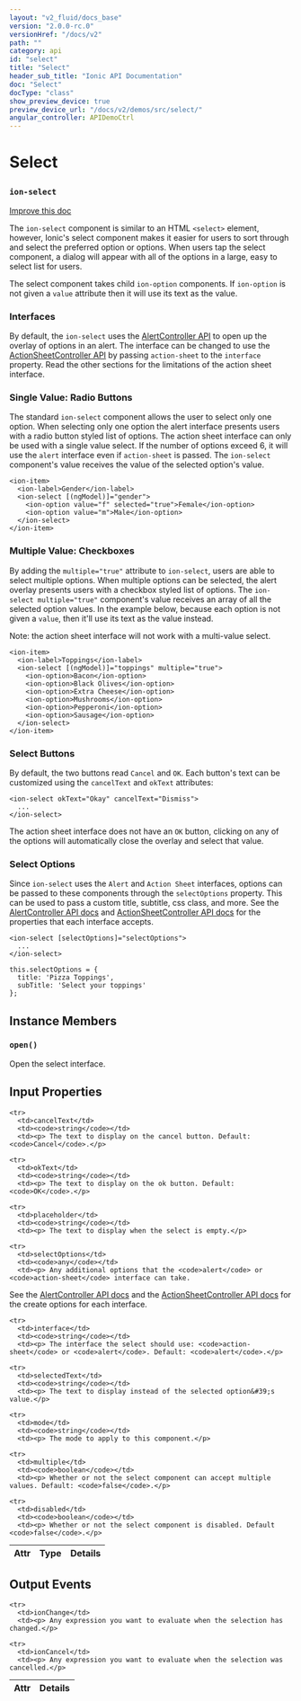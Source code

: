 ```yaml
---
layout: "v2_fluid/docs_base"
version: "2.0.0-rc.0"
versionHref: "/docs/v2"
path: ""
category: api
id: "select"
title: "Select"
header_sub_title: "Ionic API Documentation"
doc: "Select"
docType: "class"
show_preview_device: true
preview_device_url: "/docs/v2/demos/src/select/"
angular_controller: APIDemoCtrl 
---
```










<h1 class="api-title">
<a class="anchor" name="select" href="#select"></a>

Select
<h3><code>ion-select</code></h3>






</h1>

<a class="improve-v2-docs" href="http://github.com/driftyco/ionic/edit/master//src/components/select/select.ts#L18">
Improve this doc
</a>






<p>The <code>ion-select</code> component is similar to an HTML <code>&lt;select&gt;</code> element, however,
Ionic&#39;s select component makes it easier for users to sort through and select
the preferred option or options. When users tap the select component, a
dialog will appear with all of the options in a large, easy to select list
for users.</p>
<p>The select component takes child <code>ion-option</code> components. If <code>ion-option</code> is not
given a <code>value</code> attribute then it will use its text as the value.</p>
<h3 id="interfaces">Interfaces</h3>
<p>By default, the <code>ion-select</code> uses the <a href='../../alert/AlertController'>AlertController API</a>
to open up the overlay of options in an alert. The interface can be changed to use the
<a href='../../action-sheet/ActionSheetController'>ActionSheetController API</a> by passing
<code>action-sheet</code> to the <code>interface</code> property. Read the other sections for the limitations of the
action sheet interface.</p>
<h3 id="single-value-radio-buttons">Single Value: Radio Buttons</h3>
<p>The standard <code>ion-select</code> component allows the user to select only one
option. When selecting only one option the alert interface presents users with
a radio button styled list of options. The action sheet interface can only be
used with a single value select. If the number of options exceed 6, it will
use the <code>alert</code> interface even if <code>action-sheet</code> is passed. The <code>ion-select</code>
component&#39;s value receives the value of the selected option&#39;s value.</p>
<pre><code class="lang-html">&lt;ion-item&gt;
  &lt;ion-label&gt;Gender&lt;/ion-label&gt;
  &lt;ion-select [(ngModel)]=&quot;gender&quot;&gt;
    &lt;ion-option value=&quot;f&quot; selected=&quot;true&quot;&gt;Female&lt;/ion-option&gt;
    &lt;ion-option value=&quot;m&quot;&gt;Male&lt;/ion-option&gt;
  &lt;/ion-select&gt;
&lt;/ion-item&gt;
</code></pre>
<h3 id="multiple-value-checkboxes">Multiple Value: Checkboxes</h3>
<p>By adding the <code>multiple=&quot;true&quot;</code> attribute to <code>ion-select</code>, users are able
to select multiple options. When multiple options can be selected, the alert
overlay presents users with a checkbox styled list of options. The
<code>ion-select multiple=&quot;true&quot;</code> component&#39;s value receives an array of all the
selected option values. In the example below, because each option is not given
a <code>value</code>, then it&#39;ll use its text as the value instead.</p>
<p>Note: the action sheet interface will not work with a multi-value select.</p>
<pre><code class="lang-html">&lt;ion-item&gt;
  &lt;ion-label&gt;Toppings&lt;/ion-label&gt;
  &lt;ion-select [(ngModel)]=&quot;toppings&quot; multiple=&quot;true&quot;&gt;
    &lt;ion-option&gt;Bacon&lt;/ion-option&gt;
    &lt;ion-option&gt;Black Olives&lt;/ion-option&gt;
    &lt;ion-option&gt;Extra Cheese&lt;/ion-option&gt;
    &lt;ion-option&gt;Mushrooms&lt;/ion-option&gt;
    &lt;ion-option&gt;Pepperoni&lt;/ion-option&gt;
    &lt;ion-option&gt;Sausage&lt;/ion-option&gt;
  &lt;/ion-select&gt;
&lt;/ion-item&gt;
</code></pre>
<h3 id="select-buttons">Select Buttons</h3>
<p>By default, the two buttons read <code>Cancel</code> and <code>OK</code>. Each button&#39;s text
can be customized using the <code>cancelText</code> and <code>okText</code> attributes:</p>
<pre><code class="lang-html">&lt;ion-select okText=&quot;Okay&quot; cancelText=&quot;Dismiss&quot;&gt;
  ...
&lt;/ion-select&gt;
</code></pre>
<p>The action sheet interface does not have an <code>OK</code> button, clicking
on any of the options will automatically close the overlay and select
that value.</p>
<h3 id="select-options">Select Options</h3>
<p>Since <code>ion-select</code> uses the <code>Alert</code> and <code>Action Sheet</code> interfaces, options can be
passed to these components through the <code>selectOptions</code> property. This can be used
to pass a custom title, subtitle, css class, and more. See the
<a href='../../alert/AlertController/#create'>AlertController API docs</a> and
<a href='../../action-sheet/ActionSheetController/#create'>ActionSheetController API docs</a>
for the properties that each interface accepts.</p>
<pre><code class="lang-html">&lt;ion-select [selectOptions]=&quot;selectOptions&quot;&gt;
  ...
&lt;/ion-select&gt;
</code></pre>
<pre><code class="lang-ts">this.selectOptions = {
  title: &#39;Pizza Toppings&#39;,
  subTitle: &#39;Select your toppings&#39;
};
</code></pre>




<!-- @usage tag -->


<!-- @property tags -->



<!-- instance methods on the class -->

<h2><a class="anchor" name="instance-members" href="#instance-members"></a>Instance Members</h2>

<div id="open"></div>

<h3>
<a class="anchor" name="open" href="#open"></a>
<code>open()</code>
  

</h3>

Open the select interface.










<!-- input methods on the class -->
<h2><a class="anchor" name="input-properties" href="#input-properties"></a>Input Properties</h2>
<table class="table param-table" style="margin:0;">
  <thead>
    <tr>
      <th>Attr</th>
      <th>Type</th>
      <th>Details</th>
    </tr>
  </thead>
  <tbody>
    
    <tr>
      <td>cancelText</td>
      <td><code>string</code></td>
      <td><p> The text to display on the cancel button. Default: <code>Cancel</code>.</p>
</td>
    </tr>
    
    <tr>
      <td>okText</td>
      <td><code>string</code></td>
      <td><p> The text to display on the ok button. Default: <code>OK</code>.</p>
</td>
    </tr>
    
    <tr>
      <td>placeholder</td>
      <td><code>string</code></td>
      <td><p> The text to display when the select is empty.</p>
</td>
    </tr>
    
    <tr>
      <td>selectOptions</td>
      <td><code>any</code></td>
      <td><p> Any additional options that the <code>alert</code> or <code>action-sheet</code> interface can take.
See the <a href="../../alert/AlertController/#create">AlertController API docs</a> and the
<a href="../../action-sheet/ActionSheetController/#create">ActionSheetController API docs</a> for the
create options for each interface.</p>
</td>
    </tr>
    
    <tr>
      <td>interface</td>
      <td><code>string</code></td>
      <td><p> The interface the select should use: <code>action-sheet</code> or <code>alert</code>. Default: <code>alert</code>.</p>
</td>
    </tr>
    
    <tr>
      <td>selectedText</td>
      <td><code>string</code></td>
      <td><p> The text to display instead of the selected option&#39;s value.</p>
</td>
    </tr>
    
    <tr>
      <td>mode</td>
      <td><code>string</code></td>
      <td><p> The mode to apply to this component.</p>
</td>
    </tr>
    
    <tr>
      <td>multiple</td>
      <td><code>boolean</code></td>
      <td><p> Whether or not the select component can accept multiple values. Default: <code>false</code>.</p>
</td>
    </tr>
    
    <tr>
      <td>disabled</td>
      <td><code>boolean</code></td>
      <td><p> Whether or not the select component is disabled. Default <code>false</code>.</p>
</td>
    </tr>
    
  </tbody>
</table>
<!-- output events on the class -->
<h2><a class="anchor" name="output-events" href="#output-events"></a>Output Events</h2>
<table class="table param-table" style="margin:0;">
  <thead>
    <tr>
      <th>Attr</th>
      <th>Details</th>
    </tr>
  </thead>
  <tbody>
    
    <tr>
      <td>ionChange</td>
      <td><p> Any expression you want to evaluate when the selection has changed.</p>
</td>
    </tr>
    
    <tr>
      <td>ionCancel</td>
      <td><p> Any expression you want to evaluate when the selection was cancelled.</p>
</td>
    </tr>
    
  </tbody>
</table>




<!-- related link --><!-- end content block -->


<!-- end body block -->

